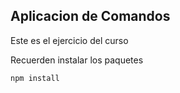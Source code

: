 ## Aplicacion de Comandos

Este es el ejercicio del curso

Recuerden instalar los paquetes
``````
npm install
``````
